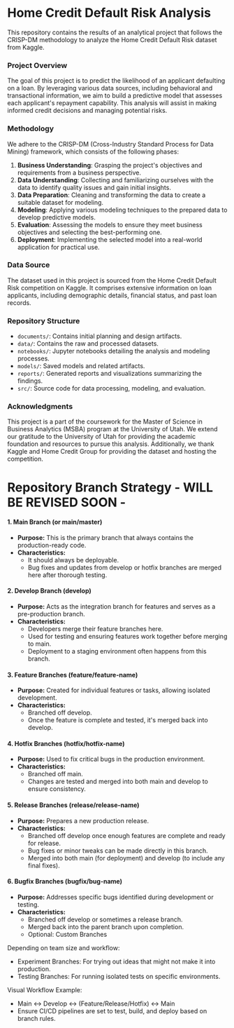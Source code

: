# Home Credit Default Risk Analysis

This repository contains the results of an analytical project that follows the CRISP-DM methodology to analyze the Home Credit Default Risk dataset from Kaggle.

### Project Overview

The goal of this project is to predict the likelihood of an applicant defaulting on a loan. By leveraging various data sources, including behavioral and transactional information, we aim to build a predictive model that assesses each applicant's repayment capability. This analysis will assist in making informed credit decisions and managing potential risks.

### Methodology

We adhere to the CRISP-DM (Cross-Industry Standard Process for Data Mining) framework, which consists of the following phases:

1. **Business Understanding**: Grasping the project's objectives and requirements from a business perspective.
2. **Data Understanding**: Collecting and familiarizing ourselves with the data to identify quality issues and gain initial insights.
3. **Data Preparation**: Cleaning and transforming the data to create a suitable dataset for modeling.
4. **Modeling**: Applying various modeling techniques to the prepared data to develop predictive models.
5. **Evaluation**: Assessing the models to ensure they meet business objectives and selecting the best-performing one.
6. **Deployment**: Implementing the selected model into a real-world application for practical use.

### Data Source

The dataset used in this project is sourced from the Home Credit Default Risk competition on Kaggle. It comprises extensive information on loan applicants, including demographic details, financial status, and past loan records.

### Repository Structure

- `documents/`: Contains initial planning and design artifacts. 
- `data/`: Contains the raw and processed datasets.
- `notebooks/`: Jupyter notebooks detailing the analysis and modeling processes.
- `models/`: Saved models and related artifacts.
- `reports/`: Generated reports and visualizations summarizing the findings.
- `src/`: Source code for data processing, modeling, and evaluation.

### Acknowledgments

This project is a part of the coursework for the Master of Science in Business Analytics (MSBA) program at the University of Utah. We extend our gratitude to the University of Utah for providing the academic foundation and resources to pursue this analysis. Additionally, we thank Kaggle and Home Credit Group for providing the dataset and hosting the competition.

# Repository Branch Strategy - WILL BE REVISED SOON -

#### 1. Main Branch (or main/master)

-   **Purpose:** This is the primary branch that always contains the production-ready code.
-   **Characteristics:**
    -   It should always be deployable.
    -   Bug fixes and updates from develop or hotfix branches are merged here after thorough testing.

#### 2. Develop Branch (develop)

-   **Purpose:** Acts as the integration branch for features and serves as a pre-production branch.
-   **Characteristics:**
    -   Developers merge their feature branches here.
    -   Used for testing and ensuring features work together before merging to main.
    -   Deployment to a staging environment often happens from this branch.

#### 3. Feature Branches (feature/feature-name)

-   **Purpose:** Created for individual features or tasks, allowing isolated development.
-   **Characteristics:**
    -   Branched off develop.
    -   Once the feature is complete and tested, it's merged back into develop.

#### 4. Hotfix Branches (hotfix/hotfix-name)

-   **Purpose:** Used to fix critical bugs in the production environment.
-   **Characteristics:**
    -   Branched off main.
    -   Changes are tested and merged into both main and develop to ensure consistency.

#### 5. Release Branches (release/release-name)

-   **Purpose:** Prepares a new production release.
-   **Characteristics:**
    -   Branched off develop once enough features are complete and ready for release.
    -   Bug fixes or minor tweaks can be made directly in this branch.
    -   Merged into both main (for deployment) and develop (to include any final fixes).

#### 6. Bugfix Branches (bugfix/bug-name)

-   **Purpose:** Addresses specific bugs identified during development or testing.
-   **Characteristics:**
    -   Branched off develop or sometimes a release branch.
    -   Merged back into the parent branch upon completion.
    -   Optional: Custom Branches

Depending on team size and workflow:

-   Experiment Branches: For trying out ideas that might not make it into production.
-   Testing Branches: For running isolated tests on specific environments.

Visual Workflow Example:

-   Main ↔ Develop ↔ (Feature/Release/Hotfix) ↔ Main
-   Ensure CI/CD pipelines are set to test, build, and deploy based on branch rules.
